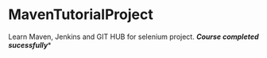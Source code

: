 # MavenTutorialProject
Learn Maven, Jenkins and GIT HUB for selenium project.
*****Course completed sucessfully******
